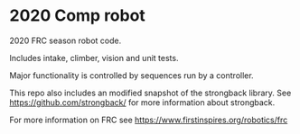 # 2020 Comp robot

2020 FRC season robot code.

Includes intake, climber, vision and unit tests.

Major functionality is controlled by sequences run by a controller.

This repo also includes an modified snapshot of the strongback library. See https://github.com/strongback/ for more information about strongback.

For more information on FRC see https://www.firstinspires.org/robotics/frc